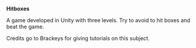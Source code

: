 **Hitboxes**

A game developed in Unity with three levels. Try to avoid to hit boxes and beat the game.

Credits go to Brackeys for giving tutorials on this subject.